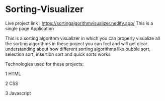 # Sorting-Visualizer

Live project link : https://sortingalgorithmvisualizer.netlify.app/
This is a single page Application


This is a sorting algorithm visualizer in which you can properly visualize all the sorting algorithms in these project
you can feel and will get clear understanding about how different sorting algorithms like bubble sort, selection sort, 
insertion sort and quick sorts works.

Technologies used for these projects:

1 HTML

2 CSS

3 Javascript
 


